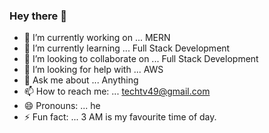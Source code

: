 ### Hey there 👋

- 🔭 I’m currently working on ... MERN
- 🌱 I’m currently learning ... Full Stack Development
- 👯 I’m looking to collaborate on ... Full Stack Development
- 🤔 I’m looking for help with ... AWS
- 💬 Ask me about ... Anything
- 📫 How to reach me: ... techtv49@gmail.com
- 😄 Pronouns: ... he
- ⚡ Fun fact: ... 3 AM is my favourite time of day.
